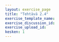 ```yaml
---
layout: exercise_page
title: "Tehtävä 2.4"
exercise_template_name: 
exercise_discussion_id: 
exercise_upload_id: 
kesken: 1
---
```


